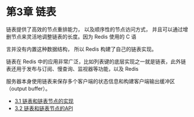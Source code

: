 # 第3章 链表

链表提供了高效的节点重排能力， 以及顺序性的节点访问方式， 并且可以通过增删节点来灵活地调整链表的长度。因为 Redis 使用的 C 语

言并没有内置这种数据结构， 所以 Redis 构建了自己的链表实现。

链表在 Redis 中的应用非常广泛，比如列表键的底层实现之一就是链表，此外链表还用于发布与订阅、慢查询、监视器等功能，以及 Redis

 服务器本身使用链表来保存多个客户端的状态信息和构建客户端输出缓冲区（output buffer）。

* [3.1 链表和链表节点的实现](https://github.com/zhu-rundong/redis-notes/blob/main/Chapter3/3.1.md)
* [3.2 链表和链表节点的API](https://github.com/zhu-rundong/redis-notes/blob/main/Chapter3/3.2.md)
